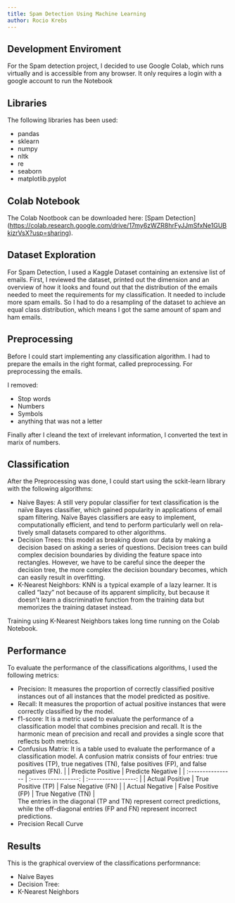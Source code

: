 ```yaml
---
title: Spam Detection Using Machine Learning
author: Rocio Krebs
---
```



## Development Enviroment

For the Spam detection project, I decided to use Google Colab, which runs virtually and is accessible from any browser. It only requires a login with a google account to run the Notebook

## Libraries

The following libraries has been used: 
- pandas
- sklearn
- numpy
- nltk
- re
- seaborn
- matplotlib.pyplot

## Colab Notebook

The Colab Nootbook can be downloaded here: [Spam Detection] (https://colab.research.google.com/drive/17my6zWZR8hrFyJJmSfxNe1GUBkizrVsX?usp=sharing).

## Dataset Exploration

For Spam Detection, I used a Kaggle Dataset containing an extensive list of emails. First, I reviewed the dataset, printed out the dimension and an overview of how it looks and found out that the distribution of the emails needed to meet the requirements for my classification. It needed to include more spam emails. So I had to do a resampling of the dataset to achieve an equal class distribution, which means I got the same amount of spam and ham emails.


## Preprocessing

Before I could start implementing any classification algorithm. I had to prepare the emails in the right format, called preprocessing.
For preprocessing the emails.

I removed:

- Stop words 
- Numbers
- Symbols
- anything that was not a letter

Finally after I cleand the text of irrelevant information, I converted the text in marix of numbers.

## Classification

After the Preprocessing was done, I could start using the sckit-learn library with the following algorithms:

- Naive Bayes: A still very popular classifier for text classification is the naïve Bayes classifier, which gained popularity in applications of email spam filtering. Naïve Bayes classifiers are easy to implement, computationally efficient, and tend to perform particularly well on rela- tively small datasets compared to other algorithms.
- Decision Trees: this model as breaking down our data by making a decision based on asking a series of questions. Decision trees can build complex decision boundaries by dividing the feature space into rectangles. However, we have to be careful since the deeper the decision tree, the more complex the decision boundary becomes, which can easily result in overfitting.
- K-Nearest Neighbors: KNN is a typical example of a lazy learner. It is called “lazy” not because of its apparent simplicity, but because it doesn’t learn a discriminative function from the training data but memorizes the training dataset instead. 

Training using K-Nearest Neighbors takes long time running on the Colab Notebook.

## Performance

To evaluate the performance of the classifications algorithms, I used the following metrics:

- Precision: It measures the proportion of correctly classified positive instances out of all instances that the model predicted as positive.
- Recall: It measures the proportion of actual positive instances that were correctly classified by the model.
- f1-score: It is a metric used to evaluate the performance of a classification model that combines precision and recall. It is the harmonic mean of precision and recall and provides a single score that reflects both metrics.
- Confusius Matrix: It is a table used to evaluate the performance of a classification model. A confusion matrix consists of four entries: true positives (TP), true negatives (TN), false positives (FP), and false negatives (FN).
|                   | Predicte Positive   | Predicte Negative   |
| :---------------- | :-----------------: | :-----------------: |
| Actual Positive   | True Positive (TP)  | False Negative (FN) | 
| Actual Negative   | False Positive (FP) | True Negative (TN)  |  
The entries in the diagonal (TP and TN) represent correct predictions, while the off-diagonal entries (FP and FN) represent incorrect predictions.       
- Precision Recall Curve

## Results

This is the graphical overview of the classifications performnance:

- Naive Bayes
- Decision Tree:
- K-Nearest Neighbors



